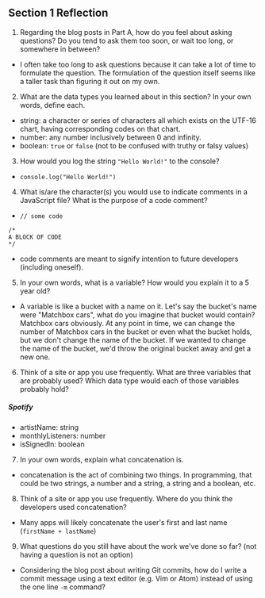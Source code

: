 ## Section 1 Reflection

1. Regarding the blog posts in Part A, how do you feel about asking questions? Do you tend to ask them too soon, or wait too long, or somewhere in between?
- I often take too long to ask questions because it can take a lot of time to formulate the question. The formulation of the question itself seems like a taller task than figuring it out on my own.

2. What are the data types you learned about in this section? In your own words, define each.
- string: a character or series of characters all which exists on the UTF-16 chart, having corresponding codes on that chart.
- number: any number inclusively between 0 and infinity.
- boolean: `true` or `false` (not to be confused with truthy or falsy values)

3. How would you log the string `"Hello World!"` to the console?
- `console.log("Hello World!")`
4. What is/are the character(s) you would use to indicate comments in a JavaScript file? What is the purpose of a code comment?
- `// some code`

```
/*
A BLOCK OF CODE
*/
```
- code comments are meant to signify intention to future developers (including oneself).

5. In your own words, what is a variable? How would you explain it to a 5 year old?
- A variable is like a bucket with a name on it. Let's say the bucket's name were "Matchbox cars", what do you imagine that bucket would contain? Matchbox cars obviously. At any point in time, we can change the number of Matchbox cars in the bucket or even what the bucket holds, but we don't change the name of the bucket. If we wanted to change the name of the bucket, we'd throw the original bucket away and get a new one.

6. Think of a site or app you use frequently. What are three variables that are probably used? Which data type would each of those variables probably hold?
##### Spotify
- artistName: string
- monthlyListeners: number
- isSignedIn: boolean

7. In your own words, explain what concatenation is.
- concatenation is the act of combining two things. In programming, that could be two strings, a number and a string, a string and a boolean, etc.
8. Think of a site or app you use frequently. Where do you think the developers used concatenation?
- Many apps will likely concatenate the user's first and last name (`firstName + lastName`)
9. What questions do you still have about the work we've done so far? (not having a question is not an option)
- Considering the blog post about writing Git commits, how do I write a commit message using a text editor (e.g. Vim or Atom) instead of using the one line `-m` command?

